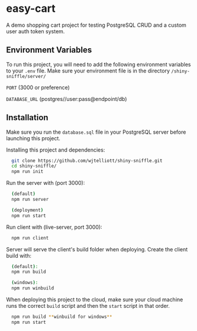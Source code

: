# easy-cart

A demo shopping cart project for testing PostgreSQL CRUD and a custom user
auth token system.

## Environment Variables

To run this project, you will need to add the following environment variables to your `.env` file.
Make sure your environment file is in the directory `/shiny-sniffle/server/`

`PORT` (3000 or preference)

`DATABASE_URL` (postgres//user:pass@endpoint/db)

## Installation

Make sure you run the `database.sql` file in your PostgreSQL server before launching
this project.

Installing this project and dependencies:

```bash
  git clone https://github.com/wjtelliott/shiny-sniffle.git
  cd shiny-sniffle/
  npm run init
```

Run the server with (port 3000):

```bash
  (default)
  npm run server

  (deployment)
  npm run start
```

Run client with (live-server, port 3000):

```bash
  npm run client
```

Server will serve the client's build folder when deploying. Create the
client build with:

```bash
  (default):
  npm run build

  (windows):
  npm run winbuild
```

When deploying this project to the cloud, make sure your cloud
machine runs the correct `build` script and then the `start` script
in that order.

```bash
  npm run build **winbuild for windows**
  npm run start
```
